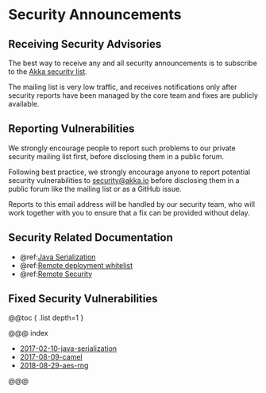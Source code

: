 # Security Announcements

## Receiving Security Advisories

The best way to receive any and all security announcements is to subscribe to the [Akka security list](https://groups.google.com/forum/#!forum/akka-security).

The mailing list is very low traffic, and receives notifications only after security reports have been managed by the core team and fixes are publicly available.

## Reporting Vulnerabilities

We strongly encourage people to report such problems to our private security mailing list first, before disclosing them in a public forum.

Following best practice, we strongly encourage anyone to report potential security 
vulnerabilities to [security@akka.io](mailto:security@akka.io) before disclosing them in a public forum like the mailing list or as a GitHub issue.

Reports to this email address will be handled by our security team, who will work together with you
to ensure that a fix can be provided without delay.

## Security Related Documentation

 * @ref:[Java Serialization](../serialization.md#java-serialization)
 * @ref:[Remote deployment whitelist](../remoting.md#remote-deployment-whitelist)
 * @ref:[Remote Security](../remoting-artery.md#remote-security)

## Fixed Security Vulnerabilities

@@toc { .list depth=1 }

@@@ index

* [2017-02-10-java-serialization](2017-02-10-java-serialization.md)
* [2017-08-09-camel](2017-08-09-camel.md)
* [2018-08-29-aes-rng](2018-08-29-aes-rng.md)

@@@
